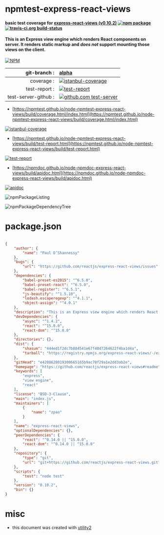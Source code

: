 # npmtest-express-react-views

#### basic test coverage for  [express-react-views (v0.10.2)](https://github.com/reactjs/express-react-views#readme)  [![npm package](https://img.shields.io/npm/v/npmtest-express-react-views.svg?style=flat-square)](https://www.npmjs.org/package/npmtest-express-react-views) [![travis-ci.org build-status](https://api.travis-ci.org/npmtest/node-npmtest-express-react-views.svg)](https://travis-ci.org/npmtest/node-npmtest-express-react-views)

#### This is an Express view engine which renders React components on server. It renders static markup and *does not* support mounting those views on the client.

[![NPM](https://nodei.co/npm/express-react-views.png?downloads=true&downloadRank=true&stars=true)](https://www.npmjs.com/package/express-react-views)

| git-branch : | [alpha](https://github.com/npmtest/node-npmtest-express-react-views/tree/alpha)|
|--:|:--|
| coverage : | [![istanbul-coverage](https://npmtest.github.io/node-npmtest-express-react-views/build/coverage.badge.svg)](https://npmtest.github.io/node-npmtest-express-react-views/build/coverage.html/index.html)|
| test-report : | [![test-report](https://npmtest.github.io/node-npmtest-express-react-views/build/test-report.badge.svg)](https://npmtest.github.io/node-npmtest-express-react-views/build/test-report.html)|
| test-server-github : | [![github.com test-server](https://npmtest.github.io/node-npmtest-express-react-views/GitHub-Mark-32px.png)](https://npmtest.github.io/node-npmtest-express-react-views/build/app/index.html) | | build-artifacts : | [![build-artifacts](https://npmtest.github.io/node-npmtest-express-react-views/glyphicons_144_folder_open.png)](https://github.com/npmtest/node-npmtest-express-react-views/tree/gh-pages/build)|

- [https://npmtest.github.io/node-npmtest-express-react-views/build/coverage.html/index.html](https://npmtest.github.io/node-npmtest-express-react-views/build/coverage.html/index.html)

[![istanbul-coverage](https://npmtest.github.io/node-npmtest-express-react-views/build/screenCapture.buildCi.browser.%252Ftmp%252Fbuild%252Fcoverage.lib.html.png)](https://npmtest.github.io/node-npmtest-express-react-views/build/coverage.html/index.html)

- [https://npmtest.github.io/node-npmtest-express-react-views/build/test-report.html](https://npmtest.github.io/node-npmtest-express-react-views/build/test-report.html)

[![test-report](https://npmtest.github.io/node-npmtest-express-react-views/build/screenCapture.buildCi.browser.%252Ftmp%252Fbuild%252Ftest-report.html.png)](https://npmtest.github.io/node-npmtest-express-react-views/build/test-report.html)

- [https://npmdoc.github.io/node-npmdoc-express-react-views/build/apidoc.html](https://npmdoc.github.io/node-npmdoc-express-react-views/build/apidoc.html)

[![apidoc](https://npmdoc.github.io/node-npmdoc-express-react-views/build/screenCapture.buildCi.browser.%252Ftmp%252Fbuild%252Fapidoc.html.png)](https://npmdoc.github.io/node-npmdoc-express-react-views/build/apidoc.html)

![npmPackageListing](https://npmtest.github.io/node-npmtest-express-react-views/build/screenCapture.npmPackageListing.svg)

![npmPackageDependencyTree](https://npmtest.github.io/node-npmtest-express-react-views/build/screenCapture.npmPackageDependencyTree.svg)



# package.json

```json

{
    "author": {
        "name": "Paul O’Shannessy"
    },
    "bugs": {
        "url": "https://github.com/reactjs/express-react-views/issues"
    },
    "dependencies": {
        "babel-preset-es2015": "^6.5.0",
        "babel-preset-react": "^6.5.0",
        "babel-register": "^6.5.1",
        "js-beautify": "^1.5.10",
        "lodash.escaperegexp": "^4.1.1",
        "object-assign": "^4.0.1"
    },
    "description": "This is an Express view engine which renders React components on server. It renders static markup and *does not* support mounting those views on the client.",
    "devDependencies": {
        "async": "^1.4.2",
        "react": "^15.0.0",
        "react-dom": "^15.0.0"
    },
    "directories": {},
    "dist": {
        "shasum": "444ed1f2dc7b884541e67f40d7264622f4ba1d4a",
        "tarball": "https://registry.npmjs.org/express-react-views/-/express-react-views-0.10.2.tgz"
    },
    "gitHead": "e4208628019300665165b9ac78f29a1e2dd3ab2e",
    "homepage": "https://github.com/reactjs/express-react-views#readme",
    "keywords": [
        "express",
        "view engine",
        "react"
    ],
    "license": "BSD-3-Clause",
    "main": "index.js",
    "maintainers": [
        {
            "name": "zpao"
        }
    ],
    "name": "express-react-views",
    "optionalDependencies": {},
    "peerDependencies": {
        "react": "^0.14.0 || ^15.0.0",
        "react-dom": "^0.14.0 || ^15.0.0"
    },
    "repository": {
        "type": "git",
        "url": "git+https://github.com/reactjs/express-react-views.git"
    },
    "scripts": {
        "test": "node test"
    },
    "version": "0.10.2",
    "bin": {}
}
```



# misc
- this document was created with [utility2](https://github.com/kaizhu256/node-utility2)
